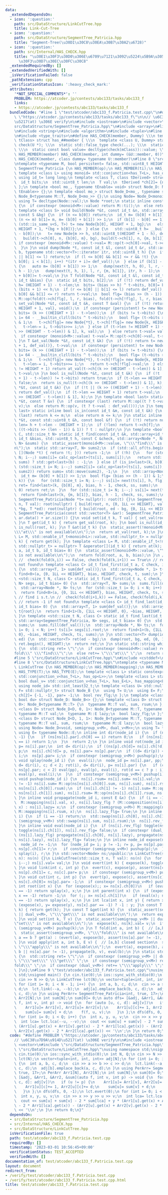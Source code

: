 ```yaml
---
data:
  _extendedDependsOn:
  - icon: ':question:'
    path: src/DataStructure/LinkCutTree.hpp
    title: Link-Cut-Tree
  - icon: ':question:'
    path: src/DataStructure/SegmentTree_Patricia.hpp
    title: "Segment-Tree(\u30D1\u30C8\u30EA\u30B7\u30A2\u6728)"
  - icon: ':question:'
    path: src/Internal/HAS_CHECK.hpp
    title: "\u30E1\u30F3\u30D0\u306E\u6709\u7121\u3092\u5224\u5B9A\u3059\u308B\u30C6\
      \u30F3\u30D7\u30EC\u30FC\u30C8"
  _extendedRequiredBy: []
  _extendedVerifiedWith: []
  _isVerificationFailed: false
  _pathExtension: cpp
  _verificationStatusIcon: ':heavy_check_mark:'
  attributes:
    '*NOT_SPECIAL_COMMENTS*': ''
    PROBLEM: https://atcoder.jp/contests/abc133/tasks/abc133_f
    links:
    - https://atcoder.jp/contests/abc133/tasks/abc133_f
  bundledCode: "#line 1 \"test/atcoder/abc133_f.Patricia.test.cpp\"\n#define PROBLEM\
    \ \"https://atcoder.jp/contests/abc133/tasks/abc133_f\"\n\n// \u6C38\u7D9A\u914D\
    \u5217(at) \u306E verify\n\n#include <iostream>\n#include <vector>\n#line 2 \"\
    src/DataStructure/SegmentTree_Patricia.hpp\"\n#include <array>\n#line 4 \"src/DataStructure/SegmentTree_Patricia.hpp\"\
    \n#include <string>\n#include <algorithm>\n#include <tuple>\n#line 2 \"src/Internal/HAS_CHECK.hpp\"\
    \n#include <type_traits>\n#define HAS_CHECK(member, Dummy) \\\n template <class\
    \ tClass> struct has_##member { \\\n  template <class U, Dummy> static std::true_type\
    \ check(U *); \\\n  static std::false_type check(...); \\\n  static tClass *mClass;\
    \ \\\n  static const bool value= decltype(check(mClass))::value; \\\n };\n#define\
    \ HAS_MEMBER(member) HAS_CHECK(member, int dummy= (&U::member, 0))\n#define HAS_TYPE(member)\
    \ HAS_CHECK(member, class dummy= typename U::member)\n#line 8 \"src/DataStructure/SegmentTree_Patricia.hpp\"\
    \ntemplate <typename M, bool persistent= false, std::uint8_t HEIGHT= 30> class\
    \ SegmentTree_Patricia {\n HAS_MEMBER(op);\n HAS_MEMBER(ti);\n HAS_TYPE(T);\n\
    \ template <class L> using monoid= std::conjunction<has_T<L>, has_op<L>, has_ti<L>>;\n\
    \ using id_t= long long;\n template <class T, class tDerived> struct Node_B {\n\
    \  id_t bits;\n  std::uint8_t len;\n  T val;\n  tDerived *ch[2]= {nullptr, nullptr};\n\
    \ };\n template <bool mo_, typename tEnable= void> struct Node_D: Node_B<M, Node_D<mo_,\
    \ tEnable>> {};\n template <bool mo_> struct Node_D<mo_, typename std::enable_if_t<mo_>>:\
    \ Node_B<typename M::T, Node_D<mo_>> {};\n using Node= Node_D<monoid<M>::value>;\n\
    \ using T= decltype(Node::val);\n Node *root;\n static inline constexpr T def_val()\
    \ {\n  if constexpr (monoid<M>::value) return M::ti();\n  else return T();\n }\n\
    \ template <class S> void build(Node *&t, const id_t &n, std::array<id_t, 2> b,\
    \ const S &bg) {\n  if (n <= b[0]) return;\n  id_t m= (b[0] + b[1]) >> 1;\n  while\
    \ (n <= m) b[1]= m, m= (b[0] + b[1]) >> 1;\n  if (b[1] - b[0] == 1) {\n   if constexpr\
    \ (std::is_same_v<S, T>) t= new Node{b[0], HEIGHT + 1, bg};\n   else t= new Node{b[0],\
    \ HEIGHT + 1, *(bg + b[0])};\n  } else {\n   std::uint8_t h= __builtin_ctzll(b[1]\
    \ - b[0]);\n   t= new Node{m >> h, std::uint8_t(HEIGHT + 1 - h), def_val()};\n\
    \   build(t->ch[0], n, {b[0], m}, bg), build(t->ch[1], n, {m, b[1]}, bg);\n  \
    \ if constexpr (monoid<M>::value) t->val= M::op(t->ch[0]->val, t->ch[1]->val);\n\
    \  }\n }\n void dump(Node *t, const id_t &l, const id_t &r, std::array<id_t, 2>\
    \ b, typename std::vector<T>::iterator itr, std::uint8_t h) {\n  if (r <= b[0]\
    \ || b[1] <= l) return;\n  if (l <= b[0] && b[1] <= r && !t) {\n   for (id_t i=\
    \ b[0]; i < b[1]; i++) *(itr + i)= def_val();\n  } else if (b[1] - b[0] != 1)\
    \ {\n   auto m= (b[0] + b[1]) >> 1;\n   dump(next(t, h, 0), l, r, {b[0], m}, itr,\
    \ h - 1);\n   dump(next(t, h, 1), l, r, {m, b[1]}, itr, h - 1);\n  } else *(itr\
    \ + b[0])= t->val;\n }\n T fold(Node *&t, const id_t &l, const id_t &r, const\
    \ id_t &bias) {\n  static id_t bits, b[2];\n  if (!t) return def_val();\n  std::uint8_t\
    \ h= (HEIGHT + 1) - t->len;\n  bits= (bias >> h) ^ t->bits, b[0]= bits << h, b[1]=\
    \ (bits + 1) << h;\n  if (r <= b[0] || b[1] <= l) return def_val();\n  if (l <=\
    \ b[0] && b[1] <= r) return t->val;\n  bool flg= (bias >> (h - 1)) & 1;\n  return\
    \ M::op(fold(t->ch[flg], l, r, bias), fold(t->ch[!flg], l, r, bias));\n }\n void\
    \ set_val(Node *&t, const id_t &k, const T &val) {\n  if (!t) return t= new Node{k,\
    \ HEIGHT + 1, val}, void();\n  if constexpr (persistent) t= new Node{*t};\n  id_t\
    \ bits= (k >> ((HEIGHT + 1) - t->len));\n  if (bits != t->bits) {\n   std::uint8_t\
    \ i= 64 - __builtin_clzll(bits ^ t->bits);\n   bool flg= (t->bits >> (i - 1))\
    \ & 1;\n   t->ch[flg]= new Node{*t}, t->ch[!flg]= new Node{k, HEIGHT + 1, val};\n\
    \   t->len-= i, t->bits>>= i;\n  } else if (t->len != HEIGHT + 1) {\n   set_val(t->ch[(k\
    \ >> (HEIGHT - t->len)) & 1], k, val);\n  } else return t->val= val, void();\n\
    \  if constexpr (monoid<M>::value) t->val= M::op(t->ch[0]->val, t->ch[1]->val);\n\
    \ }\n T &at_val(Node *&t, const id_t &k) {\n  if (!t) return t= new Node{k, HEIGHT\
    \ + 1, def_val()}, t->val;\n  if constexpr (persistent) t= new Node{*t};\n  id_t\
    \ bits= (k >> ((HEIGHT + 1) - t->len));\n  if (bits != t->bits) {\n   std::uint8_t\
    \ i= 64 - __builtin_clzll(bits ^ t->bits);\n   bool flg= (t->bits >> (i - 1))\
    \ & 1;\n   t->ch[flg]= new Node{*t}, t->ch[!flg]= new Node{k, HEIGHT + 1, def_val()};\n\
    \   t->len-= i, t->bits>>= i;\n   return t->ch[!flg]->val;\n  } else if (t->len\
    \ != HEIGHT + 1) return at_val(t->ch[(k >> (HEIGHT - t->len)) & 1], k);\n  return\
    \ t->val;\n }\n bool is_null(Node *&t, const id_t &k) {\n  if (!t || (k >> ((HEIGHT\
    \ + 1) - t->len)) != t->bits) return true;\n  if (t->len == HEIGHT + 1) return\
    \ false;\n  return is_null(t->ch[(k >> (HEIGHT - t->len)) & 1], k);\n }\n T get_val(Node\
    \ *&t, const id_t &k) {\n  if (!t || (k >> ((HEIGHT + 1) - t->len)) != t->bits)\
    \ return def_val();\n  if (t->len == HEIGHT + 1) return t->val;\n  return get_val(t->ch[(k\
    \ >> (HEIGHT - t->len)) & 1], k);\n }\n template <bool last> static inline T calc_op(Node\
    \ *&t, const T &v) {\n  if constexpr (last) return M::op((t ? t->val : def_val()),\
    \ v);\n  else return M::op(v, (t ? t->val : def_val()));\n }\n template <bool\
    \ last> static inline bool is_in(const id_t &m, const id_t &k) {\n  if constexpr\
    \ (last) return k <= m;\n  else return m <= k;\n }\n static inline Node *next(Node\
    \ *&t, const std::uint8_t &h, const bool &f) {\n  if (!t) return nullptr;\n  std::uint8_t\
    \ len= h + t->len - (HEIGHT + 1);\n  if (!len) return t->ch[f];\n  return (f ==\
    \ ((t->bits >> (len - 1)) & 1)) ? t : nullptr;\n }\n template <bool last, class\
    \ C, std::size_t N> static id_t find(const id_t &k, std::array<id_t, 2> b, const\
    \ id_t &bias, std::uint8_t h, const C &check, std::array<Node *, N> &ts, std::array<T,\
    \ N> &sums) {\n  static_assert(monoid<M>::value, \"\\\"find\\\" is not available\\\
    n\");\n  static std::array<T, N> sums2;\n  if (std::all_of(ts.begin(), ts.end(),\
    \ [](Node *t) { return !t; })) return -1;\n  if (!h) {\n   for (std::size_t i=\
    \ N; i--;) sums[i]= calc_op<last>(ts[i], sums[i]);\n   return std::apply(check,\
    \ sums) ? std::get<last>(b) : -1;\n  } else if (is_in<last>(k, b[0])) {\n   for\
    \ (std::size_t i= N; i--;) sums2[i]= calc_op<last>(ts[i], sums[i]);\n   if (!std::apply(check,\
    \ sums2)) return sums= std::move(sums2), -1;\n  }\n  std::array<Node *, N> ss;\n\
    \  id_t m= (b[0] + b[1]) >> 1;\n  bool flg= (bias >> (h - 1)) & 1;\n  if (!is_in<last>(m,\
    \ k)) {\n   for (std::size_t i= N; i--;) ss[i]= next(ts[i], h, flg);\n   id_t\
    \ ret= find<last>(k, {b[0], m}, bias, h - 1, check, ss, sums);\n   if (ret >=\
    \ 0) return ret;\n  }\n  for (std::size_t i= N; i--;) ss[i]= next(ts[i], h, !flg);\n\
    \  return find<last>(k, {m, b[1]}, bias, h - 1, check, ss, sums);\n }\npublic:\n\
    \ SegmentTree_Patricia(Node *t= nullptr): root(t) {}\n SegmentTree_Patricia(std::size_t\
    \ n, T val): root(nullptr) { build(root, n, {0, 1LL << HEIGHT}, val); }\n SegmentTree_Patricia(T\
    \ *bg, T *ed): root(nullptr) { build(root, ed - bg, {0, 1LL << HEIGHT}, bg); }\n\
    \ SegmentTree_Patricia(const std::vector<T> &ar): SegmentTree_Patricia(ar.data(),\
    \ ar.data() + ar.size()) {}\n void set(id_t k, T val) { set_val(root, k, val);\
    \ }\n T get(id_t k) { return get_val(root, k); }\n bool is_null(id_t k) { return\
    \ is_null(root, k); }\n T &at(id_t k) {\n  static_assert(!monoid<M>::value, \"\
    \\\"at\\\" is not available\\n\");\n  return at_val(root, k);\n }\n template <class\
    \ L= M, std::enable_if_t<monoid<L>::value, std::nullptr_t> = nullptr> T operator[](id_t\
    \ k) { return get(k); }\n template <class L= M, std::enable_if_t<!monoid<L>::value,\
    \ std::nullptr_t> = nullptr> T &operator[](id_t k) { return at(k); }\n T fold(id_t\
    \ a, id_t b, id_t bias= 0) {\n  static_assert(monoid<M>::value, \"\\\"fold\\\"\
    \ is not available\\n\");\n  return fold(root, a, b, bias);\n }\n // find i s.t.\n\
    \ //  check(fold(k,i)) == False, check(fold(k,i+1)) == True\n // return -1 if\
    \ not found\n template <class C> id_t find_first(id_t a, C check, id_t bias= 0)\
    \ {\n  std::array<T, 1> sum{def_val()};\n  std::array<Node *, 1> t{root};\n  return\
    \ find<0>(a, {0, 1LL << HEIGHT}, bias, HEIGHT, check, t, sum);\n }\n template\
    \ <std::size_t N, class C> static id_t find_first(id_t a, C check, std::array<SegmentTree_Patricia,\
    \ N> segs, id_t bias= 0) {\n  std::array<T, N> sums;\n  sums.fill(def_val());\n\
    \  std::array<Node *, N> ts;\n  for (std::size_t i= 0; i < N; i++) ts[i]= segs[i].root;\n\
    \  return find<0>(a, {0, 1LL << HEIGHT}, bias, HEIGHT, check, ts, sums);\n }\n\
    \ // find i s.t.\n //  check(fold(i+1,k)) == False, check(fold(i,k)) == True\n\
    \ // return -1 if not found\n template <class C> id_t find_last(id_t b, C check,\
    \ id_t bias= 0) {\n  std::array<T, 1> sum{def_val()};\n  std::array<Node *, 1>\
    \ t{root};\n  return find<1>(b, {1LL << HEIGHT, 0}, ~bias, HEIGHT, check, t, sum);\n\
    \ }\n template <std::size_t N, class C> static id_t find_last(id_t b, C check,\
    \ std::array<SegmentTree_Patricia, N> segs, id_t bias= 0) {\n  std::array<T, N>\
    \ sums;\n  sums.fill(def_val());\n  std::array<Node *, N> ts;\n  for (std::size_t\
    \ i= 0; i < N; i++) ts[i]= segs[i].root;\n  return find<1>(b, {1LL << HEIGHT,\
    \ 0}, ~bias, HEIGHT, check, ts, sums);\n }\n std::vector<T> dump(id_t bg, id_t\
    \ ed) {\n  std::vector<T> ret(ed - bg);\n  dump(root, bg, ed, {0, 1LL << HEIGHT},\
    \ ret.begin(), HEIGHT);\n  return ret;\n }\n static std::string which_available()\
    \ {\n  std::string ret= \"\";\n  if constexpr (monoid<M>::value) ret+= \"\\\"\
    fold\\\" \\\"find\\\"\";\n  else ret+= \"\\\"at\\\" \";\n  return ret;\n }\n};\n\
    #line 5 \"src/DataStructure/LinkCutTree.hpp\"\n#include <cstddef>\n#include <cassert>\n\
    #line 8 \"src/DataStructure/LinkCutTree.hpp\"\ntemplate <typename M= void> class\
    \ LinkCutTree {\n HAS_MEMBER(op);\n HAS_MEMBER(mapping);\n HAS_MEMBER(composition);\n\
    \ HAS_TYPE(T);\n HAS_TYPE(E);\n template <class L> static constexpr bool semigroup_v=\
    \ std::conjunction_v<has_T<L>, has_op<L>>;\n template <class L> static constexpr\
    \ bool dual_v= std::conjunction_v<has_T<L>, has_E<L>, has_mapping<L>, has_composition<L>>;\n\
    \ using node_id= std::int_least32_t;\n template <class U= std::nullptr_t, class\
    \ F= std::nullptr_t> struct Node_B {\n  using T= U;\n  using E= F;\n  node_id\
    \ ch[2]= {-1, -1}, par= -1;\n  bool rev_flg;\n };\n template <class D, bool sg,\
    \ bool du> struct Node_D: Node_B<> {};\n template <class D> struct Node_D<D, 1,\
    \ 0>: Node_B<typename M::T> {\n  typename M::T val, sum, rsum;\n };\n template\
    \ <class D> struct Node_D<D, 0, 1>: Node_B<typename M::T, typename M::E> {\n \
    \ typename M::T val;\n  typename M::E lazy;\n  bool lazy_flg;\n };\n template\
    \ <class D> struct Node_D<D, 1, 1>: Node_B<typename M::T, typename M::E> {\n \
    \ typename M::T val, sum, rsum;\n  typename M::E lazy;\n  bool lazy_flg;\n };\n\
    \ using Node= Node_D<void, semigroup_v<M>, dual_v<M>>;\n using T= typename Node::T;\n\
    \ using E= typename Node::E;\n inline int dir(node_id i) {\n  if (ns[i].par !=\
    \ -1) {\n   if (ns[ns[i].par].ch[0] == i) return 0;\n   if (ns[ns[i].par].ch[1]\
    \ == i) return 1;\n  }\n  return 2;\n }\n inline void rot(node_id i) {\n  node_id\
    \ p= ns[i].par;\n  int d= dir(i);\n  if ((ns[p].ch[d]= ns[i].ch[!d]) != -1) ns[ns[p].ch[d]].par=\
    \ p;\n  ns[i].ch[!d]= p, ns[i].par= ns[p].par;\n  if ((d= dir(p)) < 2) ns[ns[p].par].ch[d]=\
    \ i;\n  ns[p].par= i;\n  if constexpr (semigroup_v<M>) pushup(p);\n }\n inline\
    \ void splay(node_id i) {\n  eval(i);\n  node_id p= ns[i].par, pp;\n  for (int\
    \ d= dir(i), c; d < 2; rot(i), d= dir(i), p= ns[i].par) {\n   if (c= dir(p), pp=\
    \ ns[p].par; c < 2) eval(pp), eval(p), eval(i), rot(d == c ? p : i);\n   else\
    \ eval(p), eval(i);\n  }\n  if constexpr (semigroup_v<M>) pushup(i);\n }\n inline\
    \ void pushup(node_id i) {\n  ns[i].rsum= ns[i].sum= ns[i].val;\n  if (ns[i].ch[0]\
    \ != -1) ns[i].sum= M::op(ns[ns[i].ch[0]].sum, ns[i].sum), ns[i].rsum= M::op(ns[i].rsum,\
    \ ns[ns[i].ch[0]].rsum);\n  if (ns[i].ch[1] != -1) ns[i].sum= M::op(ns[i].sum,\
    \ ns[ns[i].ch[1]].sum), ns[i].rsum= M::op(ns[ns[i].ch[1]].rsum, ns[i].rsum);\n\
    \ }\n inline void propagate(node_id i, const E &x) {\n  if (i == -1) return;\n\
    \  M::mapping(ns[i].val, x), ns[i].lazy_flg ? (M::composition(ns[i].lazy, x),\
    \ x) : ns[i].lazy= x;\n  if constexpr (semigroup_v<M>) M::mapping(ns[i].sum, x),\
    \ M::mapping(ns[i].rsum, x);\n  ns[i].lazy_flg= true;\n }\n inline void toggle(node_id\
    \ i) {\n  if (i == -1) return;\n  std::swap(ns[i].ch[0], ns[i].ch[1]);\n  if constexpr\
    \ (semigroup_v<M>) std::swap(ns[i].sum, ns[i].rsum);\n  ns[i].rev_flg= !ns[i].rev_flg;\n\
    \ }\n inline void eval(node_id i) {\n  if (ns[i].rev_flg) toggle(ns[i].ch[0]),\
    \ toggle(ns[i].ch[1]), ns[i].rev_flg= false;\n  if constexpr (dual_v<M>)\n   if\
    \ (ns[i].lazy_flg) propagate(ns[i].ch[0], ns[i].lazy), propagate(ns[i].ch[1],\
    \ ns[i].lazy), ns[i].lazy_flg= false;\n }\n inline node_id expose(node_id i) {\n\
    \  node_id r= -1;\n  for (node_id p= i; p != -1; r= p, p= ns[p].par) {\n   splay(p),\
    \ ns[p].ch[1]= r;\n   if constexpr (semigroup_v<M>) pushup(p);\n  }\n  return\
    \ splay(i), r;\n }\n std::vector<Node> ns;\npublic:\n LinkCutTree(std::size_t\
    \ n): ns(n) {}\n LinkCutTree(std::size_t n, T val): ns(n) {\n  for (int i= n;\
    \ i--;) ns[i].val= val;\n }\n void evert(int k) { expose(k), toggle(k), eval(k);\
    \ }\n void link(int c, int p) {\n  evert(c), expose(p), assert(ns[c].par == -1),\
    \ ns[p].ch[1]= c, ns[c].par= p;\n  if constexpr (semigroup_v<M>) pushup(p);\n\
    \ }\n void cut(int c, int p) {\n  evert(p), expose(c), assert(ns[c].ch[0] == p),\
    \ ns[c].ch[0]= ns[p].par= -1;\n  if constexpr (semigroup_v<M>) pushup(c);\n }\n\
    \ int root(int x) {\n  for (expose(x);; x= ns[x].ch[0])\n   if (eval(x); ns[x].ch[0]\
    \ == -1) return splay(x), x;\n }\n int parent(int x) {\n  if (expose(x), x= ns.ch[0];\
    \ x == -1) return -1;\n  for (;; x= ns[x].ch[1])\n   if (eval(x); ns[x].ch[1]\
    \ == -1) return splay(x), x;\n }\n int lca(int x, int y) { return x == y ? x :\
    \ (expose(x), y= expose(y), ns[x].par == -1) ? -1 : y; }\n const T &operator[](int\
    \ k) { return get(k); }\n const T &get(int k) {\n  static_assert(semigroup_v<M>\
    \ || dual_v<M>, \"\\\"get\\\" is not available\\n\");\n  return expose(k), ns[k].val;\n\
    \ }\n void set(int k, T v) {\n  static_assert(semigroup_v<M> || dual_v<M>, \"\\\
    \"set\\\" is not available\\n\");\n  expose(k), ns[k].val= v;\n  if constexpr\
    \ (semigroup_v<M>) pushup(k);\n }\n T fold(int a, int b) {  // [a,b] closed section\n\
    \  static_assert(semigroup_v<M>, \"\\\"fold\\\" is not available\\n\");\n  return\
    \ a == b ? get(a) : (evert(a), expose(b), assert(ns[a].par != -1), ns[b].sum);\n\
    \ }\n void apply(int a, int b, E v) {  // [a,b] closed section\n  static_assert(dual_v<M>,\
    \ \"\\\"apply\\\" is not available\\n\");\n  evert(a), expose(b), assert(a ==\
    \ b || ns[a].par != -1), propagate(b, v), eval(b);\n }\n static std::string which_available()\
    \ {\n  std::string ret= \"\";\n  if constexpr (semigroup_v<M> || dual_v<M>) ret+=\
    \ \"\\\"set\\\" \\\"get\\\" \";\n  if constexpr (semigroup_v<M>) ret+= \"\\\"\
    fold\\\" \";\n  if constexpr (dual_v<M>) ret+= \"\\\"apply\\\" \";\n  return ret;\n\
    \ }\n};\n#line 9 \"test/atcoder/abc133_f.Patricia.test.cpp\"\nusing namespace\
    \ std;\nsigned main() {\n cin.tie(0);\n ios::sync_with_stdio(0);\n int N, Q;\n\
    \ cin >> N >> Q;\n LinkCutTree lct(N);\n vector<tuple<int, int, int>> adj[N];\n\
    \ for (int i= 0; i < N - 1; i++) {\n  int a, b, c, d;\n  cin >> a >> b >> c >>\
    \ d;\n  lct.link(--a, --b);\n  adj[a].emplace_back(b, c, d);\n  adj[b].emplace_back(a,\
    \ c, d);\n }\n using PerArr= SegmentTree_Patricia<int, true, 17>;\n PerArr Arr1[N],\
    \ Arr2[N];\n int sum[N];\n sum[0]= 0;\n auto dfs= [&adj, &Arr1, &Arr2, &sum](auto\
    \ f, int v, int p) -> void {\n  for (auto [u, c, d]: adj[v])\n   if (u != p) {\n\
    \    Arr1[u]= Arr1[v], Arr2[u]= Arr2[v];\n    Arr1[u][c]+= 1, Arr2[u][c]+= d;\n\
    \    sum[u]= sum[v] + d;\n    f(f, u, v);\n   }\n };\n dfs(dfs, 0, -1);\n lct.evert(0);\n\
    \ for (int i= 0; i < Q; i++) {\n  int x, y, u, v;\n  cin >> x >> y >> u >> v;\n\
    \  int lca= lct.lca(--u, --v);\n  cout << sum[u] + sum[v] - 2 * sum[lca] + y *\
    \ (Arr1[u].get(x) + Arr1[v].get(x) - 2 * Arr1[lca].get(x)) - (Arr2[u].get(x) +\
    \ Arr2[v].get(x) - 2 * Arr2[lca].get(x)) << '\\n';\n }\n return 0;\n}\n"
  code: "#define PROBLEM \"https://atcoder.jp/contests/abc133/tasks/abc133_f\"\n\n\
    // \u6C38\u7D9A\u914D\u5217(at) \u306E verify\n\n#include <iostream>\n#include\
    \ <vector>\n#include \"src/DataStructure/SegmentTree_Patricia.hpp\"\n#include\
    \ \"src/DataStructure/LinkCutTree.hpp\"\nusing namespace std;\nsigned main() {\n\
    \ cin.tie(0);\n ios::sync_with_stdio(0);\n int N, Q;\n cin >> N >> Q;\n LinkCutTree\
    \ lct(N);\n vector<tuple<int, int, int>> adj[N];\n for (int i= 0; i < N - 1; i++)\
    \ {\n  int a, b, c, d;\n  cin >> a >> b >> c >> d;\n  lct.link(--a, --b);\n  adj[a].emplace_back(b,\
    \ c, d);\n  adj[b].emplace_back(a, c, d);\n }\n using PerArr= SegmentTree_Patricia<int,\
    \ true, 17>;\n PerArr Arr1[N], Arr2[N];\n int sum[N];\n sum[0]= 0;\n auto dfs=\
    \ [&adj, &Arr1, &Arr2, &sum](auto f, int v, int p) -> void {\n  for (auto [u,\
    \ c, d]: adj[v])\n   if (u != p) {\n    Arr1[u]= Arr1[v], Arr2[u]= Arr2[v];\n\
    \    Arr1[u][c]+= 1, Arr2[u][c]+= d;\n    sum[u]= sum[v] + d;\n    f(f, u, v);\n\
    \   }\n };\n dfs(dfs, 0, -1);\n lct.evert(0);\n for (int i= 0; i < Q; i++) {\n\
    \  int x, y, u, v;\n  cin >> x >> y >> u >> v;\n  int lca= lct.lca(--u, --v);\n\
    \  cout << sum[u] + sum[v] - 2 * sum[lca] + y * (Arr1[u].get(x) + Arr1[v].get(x)\
    \ - 2 * Arr1[lca].get(x)) - (Arr2[u].get(x) + Arr2[v].get(x) - 2 * Arr2[lca].get(x))\
    \ << '\\n';\n }\n return 0;\n}"
  dependsOn:
  - src/DataStructure/SegmentTree_Patricia.hpp
  - src/Internal/HAS_CHECK.hpp
  - src/DataStructure/LinkCutTree.hpp
  isVerificationFile: true
  path: test/atcoder/abc133_f.Patricia.test.cpp
  requiredBy: []
  timestamp: '2023-03-01 10:56:45+09:00'
  verificationStatus: TEST_ACCEPTED
  verifiedWith: []
documentation_of: test/atcoder/abc133_f.Patricia.test.cpp
layout: document
redirect_from:
- /verify/test/atcoder/abc133_f.Patricia.test.cpp
- /verify/test/atcoder/abc133_f.Patricia.test.cpp.html
title: test/atcoder/abc133_f.Patricia.test.cpp
---
```

